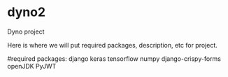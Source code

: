 # dyno2
Dyno project

Here is where we will put required packages, description, etc for project.

#required packages:
django
keras
tensorflow
numpy
django-crispy-forms
openJDK
PyJWT
